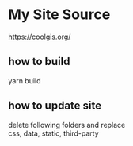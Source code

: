 # My Site Source

https://coolgis.org/
 
## how to build
yarn build 

## how to update site
delete following folders and replace     
css, data, static, third-party
